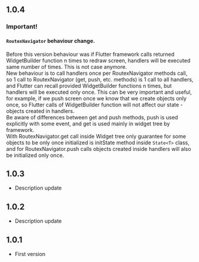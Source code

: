 ## 1.0.4
### Important!  
#### `RoutexNavigator` behaviour change.
Before this version behaviour was if Flutter framework calls returned WidgetBuilder function n times to redraw screen, handlers will be executed same number of times.
This is not case anymore.  
New behaviour is to call handlers once per RoutexNavigator methods call, so 1 call to RoutexNavigator (get, push, etc. methods) is 1 call to all handlers, and Flutter can recall provided WidgetBuilder functions n times, but handlers will be executed only once.
This can be very important and useful, for example, if we push screen once we know that we create objects only once, so Flutter calls of WidgetBuilder function will not affect our state - objects created in handlers.  
Be aware of differences between get and push methods, push is used explicitly with some event, and get is used mainly in widget tree by framework.  
With RoutexNavigator.get call inside Widget tree only guarantee for some objects to be only once initialized is initState method inside `State<T>` class, and for RoutexNavigator.push calls objects created inside handlers will also be initialized only once.  
## 1.0.3
* Description update
## 1.0.2
* Description update
## 1.0.1
* First version
